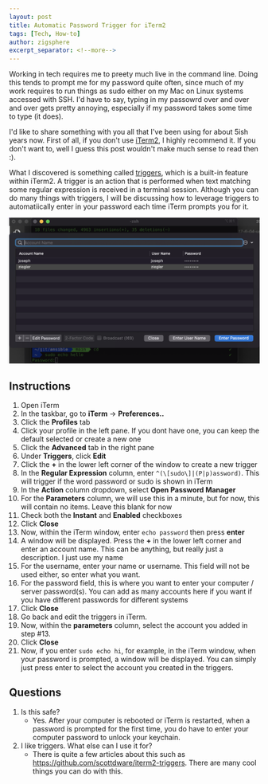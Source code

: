 ```yaml
---
layout: post
title: Automatic Password Trigger for iTerm2
tags: [Tech, How-to]
author: zigsphere
excerpt_separator: <!--more-->
---
```


Working in tech requires me to preety much live in the command line. Doing this tends to prompt me for my password quite often, since much of my work requires to run things as sudo either on my Mac on Linux systems accessed with SSH. I'd have to say, typing in my passowrd over and over and over gets pretty annoying, especially if my password takes some time to type (it does).

I'd like to share something with you all that I've been using for about 5ish years now. First of all, if you don't use [iTerm2](https://iterm2.com/), I highly recommend it. If you don't want to, well I guess this post wouldn't make much sense to read then :).

What I discovered is something called [triggers](https://iterm2.com/documentation-triggers.html), which is a built-in feature within iTerm2. A trigger is an action that is performed when text matching some regular expression is received in a terminal session. Although you can do many things with triggers, I will be discussing how to leverage triggers to automatiically enter in your password each time iTerm prompts you for it.

<center><img src="https://github.com/zigsphere/zigsphere.github.io/blob/main/assets/images/triggers/trigger.png?raw=true" width="800" alt="Trigger"></center>

## Instructions

1. Open iTerm
2. In the taskbar, go to **iTerm** -> **Preferences..**
3. Click the **Profiles** tab
4. Click your profile in the left pane. If you dont have one, you can keep the default selected or create a new one
5. Click the **Advanced** tab in the right pane
6. Under **Triggers**, click **Edit**
7. Click the **+** in the lower left corner of the window to create a new trigger
8. In the **Regular Expression** column, enter `^(\[sudo\]|(P|p)assword)`. This will trigger if the word password or sudo is shown in iTerm
9. In the **Action** column dropdown, select **Open Password Manager**
10. For the **Parameters** column, we will use this in a minute, but for now, this will contain no items. Leave this blank for now
11. Check both the **Instant** and **Enabled** checkboxes
12. Click **Close**
12. Now, within the iTerm window, enter `echo password` then press **enter**
13. A window will be displayed. Press the **+** in the lower left corner and enter an account name. This can be anything, but really just a description. I just use my name
14. For the username, enter your name or username. This field will not be used either, so enter what you want. 
15. For the password field, this is where you want to enter your computer / server password(s). You can add as many accounts here if you want if you have different passwords for different systems
16. Click **Close**
17. Go back and edit the triggers in iTerm.
18. Now, within the **parameters** column, select the account you added in step #13.
19. Click **Close**
20. Now, if you enter `sudo echo hi`, for example, in the iTerm window, when your password is prompted, a window will be displayed. You can simply just press enter to select the account you created in the triggers.


## Questions
1. Is this safe?
    - Yes. After your computer is rebooted or iTerm is restarted, when a password is prompted for the first time, you do have to enter your computer password to unlock your keychain.
2. I like triggers. What else can I use it for?
    - There is quite a few articles about this such as https://github.com/scottdware/iterm2-triggers. There are many cool things you can do with this.